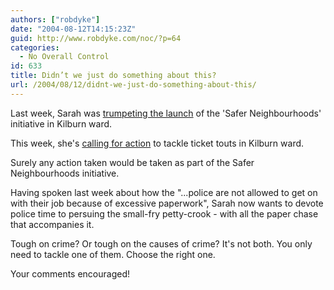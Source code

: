 ```yaml
---
authors: ["robdyke"]
date: "2004-08-12T14:15:23Z"
guid: http://www.robdyke.com/noc/?p=64
categories:
  - No Overall Control
id: 633
title: Didn’t we just do something about this?
url: /2004/08/12/didnt-we-just-do-something-about-this/
---
```

Last week, Sarah was [trumpeting the launch](http://www.brentlibdems.org.uk/news/146.html) of the 'Safer Neighbourhoods' initiative in Kilburn ward.

This week, she's [calling for action](http://www.brentlibdems.org.uk/news/152.htm) to tackle ticket touts in Kilburn ward.

Surely any action taken would be taken as part of the Safer Neighbourhoods initiative.

Having spoken last week about how the "...police are not allowed to get on with their job because of excessive paperwork", Sarah now wants to devote police time to persuing the small-fry petty-crook - with all the paper chase that accompanies it.

Tough on crime? Or tough on the causes of crime? It's not both. You only need to tackle one of them. Choose the right one.

Your comments encouraged!